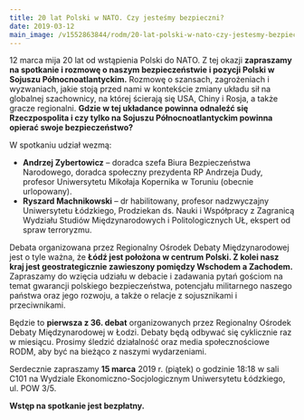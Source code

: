 ```yaml
---
title: 20 lat Polski w NATO. Czy jesteśmy bezpieczni?
date: 2019-03-12
main_image: /v1552863844/rodm/20-lat-polski-w-nato-czy-jestesmy-bezpieczni.jpg
---
```

12 marca mija 20 lat od wstąpienia Polski do NATO. Z tej okazji **zapraszamy na spotkanie i rozmowę o naszym bezpieczeństwie i pozycji Polski w Sojuszu Północnoatlantyckim.** Rozmowę o szansach, zagrożeniach i wyzwaniach, jakie stoją przed nami w kontekście zmiany układu sił na globalnej szachownicy, na której ścierają się USA, Chiny i Rosja, a także gracze regionalni. **Gdzie w tej układance powinna odnaleźć się Rzeczpospolita i czy tylko na Sojuszu Północnoatlantyckim powinna opierać swoje bezpieczeństwo?**<!--more-->

W spotkaniu udział wezmą:

- **Andrzej Zybertowicz** – doradca szefa Biura Bezpieczeństwa Narodowego, doradca społeczny prezydenta RP Andrzeja Dudy, profesor Uniwersytetu Mikołaja Kopernika w Toruniu (obecnie urlopowany).
- **Ryszard Machnikowski** – dr habilitowany, profesor nadzwyczajny Uniwersytetu Łódzkiego, Prodziekan ds. Nauki i Współpracy z Zagranicą Wydziału Studiów Międzynarodowych i Politologicznych UŁ, ekspert od spraw terroryzmu.

Debata organizowana przez Regionalny Ośrodek Debaty Międzynarodowej jest o tyle ważna, że **Łódź jest położona w centrum Polski. Z kolei nasz kraj jest geostrategicznie zawieszony pomiędzy Wschodem a Zachodem.** Zapraszamy do wzięcia udziału w debacie i zadawania pytań gościom na temat gwarancji polskiego bezpieczeństwa, potencjału militarnego naszego państwa oraz jego rozwoju, a także o relacje z sojusznikami i przeciwnikami.

Będzie to **pierwsza z 36. debat** organizowanych przez Regionalny Ośrodek Debaty Międzynarodowej w Łodzi. Debaty będą odbywać się cyklicznie raz w miesiącu. Prosimy śledzić działalność oraz media społecznościowe RODM, aby być na bieżąco z naszymi wydarzeniami.

Serdecznie zapraszamy **15 marca** 2019 r. (piątek) o godzinie 18:18 w sali C101 na Wydziale Ekonomiczno-Socjologicznym Uniwersytetu Łódzkiego, ul. POW 3/5.

**Wstęp na spotkanie jest bezpłatny.**